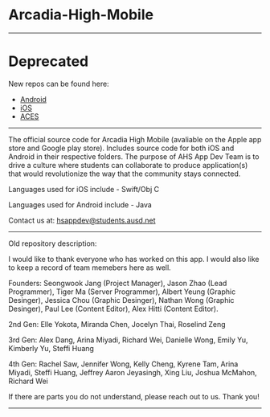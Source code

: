 # Arcadia-High-Mobile

---

# Deprecated

New repos can be found here:
 - [Android](https://github.com/AHSAppDevTeam/Arcadia-High-Mobile-Android)
 - [iOS](https://github.com/AHSAppDevTeam/Arcadia-High-Mobile-iOS)
 - [ACES](https://github.com/AHSAppDevTeam/Aces)
 
---

The official source code for Arcadia High Mobile (avaliable on the Apple app store and Google play store). Includes source code for both iOS and Android in their respective folders. 
The purpose of AHS App Dev Team is to drive a culture where students can collaborate to produce application(s) that would revolutionize the way that the community stays connected.

Languages used for iOS include - Swift/Obj C

Languages used for Android include - Java

Contact us at: hsappdev@students.ausd.net

---
Old repository description:

I would like to thank everyone who has worked on this app. I would also like to keep a record of team memebers here as well.

Founders: Seongwook Jang (Project Manager), Jason Zhao (Lead Programmer), Tiger Ma (Server Programmer), Albert Yeung (Graphic Desinger), Jessica Chou (Graphic Desinger), Nathan Wong (Graphic Desinger), Paul Lee (Content Editor), Alex Hitti (Content Editor).

2nd Gen: Elle Yokota, Miranda Chen, Jocelyn Thai, Roselind Zeng

3rd Gen: Alex Dang, Arina Miyadi, Richard Wei, Danielle Wong, Emily Yu, Kimberly Yu, Steffi Huang

4th Gen: Rachel Saw, Jennifer Wong, Kelly Cheng, Kyrene Tam, Arina Miyadi, Steffi Huang, Jeffrey Aaron Jeyasingh, Xing Liu, Joshua McMahon, Richard Wei

If there are parts you do not understand, please reach out to us. Thank you!

---
